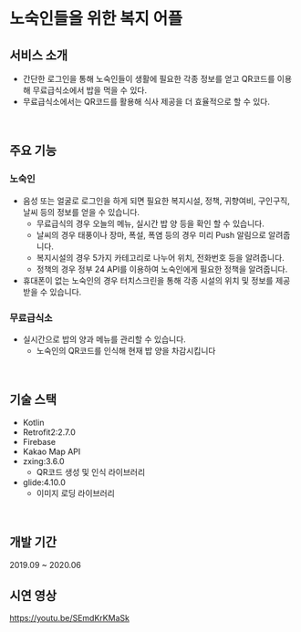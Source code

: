# 노숙인들을 위한 복지 어플

## 서비스 소개

- 간단한 로그인을 통해 노숙인들이 생활에 필요한 각종 정보를 얻고 QR코드를 이용해 무료급식소에서 밥을 먹을 수 있다.
- 무료급식소에서는 QR코드를 활용해 식사 제공을 더 효율적으로 할 수 있다.

</br >

## 주요 기능

### 노숙인
 
 - 음성 또는 얼굴로 로그인을 하게 되면 필요한 복지시설, 정책, 귀향여비, 구인구직, 날씨 등의 정보를 얻을 수 있습니다.
   - 무료급식의 경우 오늘의 메뉴, 실시간 밥 양 등을 확인 할 수 있습니다.
   - 날씨의 경우 태풍이나 장마, 폭설, 폭염 등의 경우 미리 Push 알림으로 알려줍니다.
   - 복지시설의 경우 5가지 카테고리로 나누어 위치, 전화번호 등을 알려줍니다.
   - 정책의 경우 정부 24 API를 이용하여 노숙인에게 필요한 정책을 알려줍니다.
 - 휴대폰이 없는 노숙인의 경우 터치스크린을 통해 각종 시설의 위치 및 정보를 제공받을 수 있습니다.
 
### 무료급식소

- 실시간으로 밥의 양과 메뉴를 관리할 수 있습니다.
   - 노숙인의 QR코드를 인식해 현재 밥 양을 차감시킵니다

</br >

## 기술 스택

- Kotlin
- Retrofit2:2.7.0
- Firebase
- Kakao Map API
- zxing:3.6.0
  - QR코드 생성 및 인식 라이브러리
- glide:4.10.0
  - 이미지 로딩 라이브러리

</br >


## 개발 기간

2019.09 ~ 2020.06

## 시연 영상

https://youtu.be/SEmdKrKMaSk

